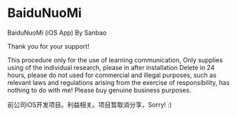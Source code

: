 # BaiduNuoMi

BaiduNuoMi (iOS App) By Sanbao

Thank you for your support!

This procedure only for the use of learning communication, Only supplies using of the individual research, please in after installation Delete in 24 hours, please do not used for commercial and illegal purposes, such as relevant laws and regulations arising from the exercise of responsibility, has nothing to do with me! Please buy genuine business purposes. 

前公司iOS开发项目。利益相关。项目暂取消分享，Sorry! :)
